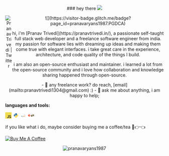 <p align="center">
### hey there <img src="https://media.giphy.com/media/hvRJCLFzcasrR4ia7z/giphy.gif" width="25px">
<p align="center"><a href="https://twitter.com/pranavaryans">
  <img align="left" alt="Pranav Trivedi | Twitter" width="22px" src="https://raw.githubusercontent.com/peterthehan/peterthehan/master/assets/twitter.svg" />
</a>

<p align="center">![](https://visitor-badge.glitch.me/badge?page_id=pranavaryans1987.PGDCA)

<br />

<p align="center">hi, i'm [Pranav Trivedi](https://pranavtrivedi.in/), a passionate self-taught full stack web developer and a freelance software engineer from india. my passion for software lies with dreaming up ideas and making them come true with elegant interfaces. i take great care in the experience, architecture, and code quality of the things I build.

<p align="center">i am also an open-source enthusiast and maintainer. i learned a lot from the open-source community and i love how collaboration and knowledge sharing happened through open-source.

 <p align="center"> 
- 💼 any freelance work? do reach, [email](mailto:pranavtrivedi1304@gmail.com) :)
- 💬 ask me about anything, i am happy to help;

**languages and tools:**  

<code><img height="20" src="https://raw.githubusercontent.com/github/explore/80688e429a7d4ef2fca1e82350fe8e3517d3494d/topics/javascript/javascript.png"></code>
<code><img height="20" src="https://raw.githubusercontent.com/github/explore/80688e429a7d4ef2fca1e82350fe8e3517d3494d/topics/python/python.png"></code>
<code><img height="20" src="https://raw.githubusercontent.com/github/explore/80688e429a7d4ef2fca1e82350fe8e3517d3494d/topics/mysql/mysql.png"></code>
<code><img height="20" src="https://raw.githubusercontent.com/github/explore/80688e429a7d4ef2fca1e82350fe8e3517d3494d/topics/git/git.png"></code>

if you like what i do, maybe consider buying me a coffee/tea 🥺👉👈

<a href="https://www.buymeacoffee.com/pranavaryans" target="_blank"><img src="https://cdn.buymeacoffee.com/buttons/v2/default-red.png" alt="Buy Me A Coffee" width="150" ></a>

<p align="center"> <img src="https://github-readme-stats.vercel.app/api?username=pranavaryans1987&show_icons=true&theme=gotham" alt="pranavaryans1987" />




